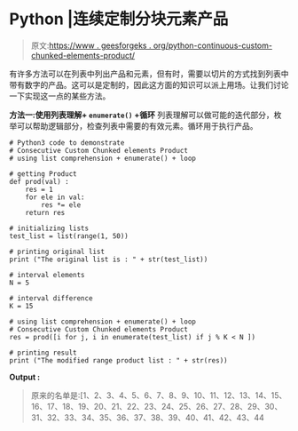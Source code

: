 # Python |连续定制分块元素产品

> 原文:[https://www . geesforgeks . org/python-continuous-custom-chunked-elements-product/](https://www.geeksforgeeks.org/python-consecutive-custom-chunked-elements-product/)

有许多方法可以在列表中列出产品和元素，但有时，需要以切片的方式找到列表中带有数字的产品。这可以是定制的，因此这方面的知识可以派上用场。让我们讨论一下实现这一点的某些方法。

**方法一:使用列表理解+ `enumerate()` +循环**
列表理解可以做可能的迭代部分，枚举可以帮助逻辑部分，检查列表中需要的有效元素。循环用于执行产品。

```
# Python3 code to demonstrate 
# Consecutive Custom Chunked elements Product
# using list comprehension + enumerate() + loop

# getting Product 
def prod(val) : 
    res = 1 
    for ele in val: 
        res *= ele 
    return res  

# initializing lists
test_list = list(range(1, 50))

# printing original list
print ("The original list is : " + str(test_list))

# interval elements
N = 5

# interval difference
K = 15

# using list comprehension + enumerate() + loop
# Consecutive Custom Chunked elements Product
res = prod([i for j, i in enumerate(test_list) if j % K < N ])

# printing result 
print ("The modified range product list : " + str(res))
```

**Output :**

> 原来的名单是:[1、2、3、4、5、6、7、8、9、10、11、12、13、14、15、16、17、18、19、20、21、22、23、24、25、26、27、28、29、30、31、32、33、34、35、36、37、38、39、40、41、42、43、44